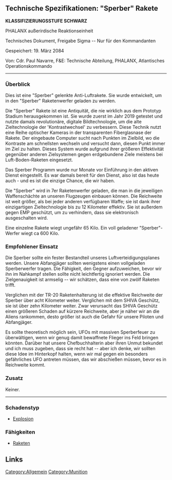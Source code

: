 ## Technische Spezifikationen: "Sperber" Rakete

**KLASSIFIZIERUNGSSTUFE SCHWARZ**

PHALANX außerirdische Reaktionseinheit

Technisches Dokument, Freigabe Sigma -- Nur für den Kommandanten

Gespeichert: 19. März 2084

Von: Cdr. Paul Navarre, F&E: Technische Abteilung, PHALANX, Atlantisches
Operationskommando

------------------------------------------------------------------------

### Überblick

Dies ist eine "Sperber" gelenkte Anti-Luftrakete. Sie wurde entwickelt,
um in den "Sperber" Raketenwerfer geladen zu werden.

Die "Sperber" Rakete ist eine Antiquität, die nie wirklich aus dem
Prototyp Stadium herausgekommen ist. Sie wurde zuerst im Jahr 2019
getestet und nutzte damals revolutionäre, digitale Bildtechnologie, um
die alte Zieltechnologie der 'Kontrastwechsel' zu verbessern. Diese
Technik nutzt eine Reihe optischer Kameras in der transparenten
Fiberglasnase der Rakete. Der eingebaute Computer sucht nach Punkten im
Zielbild, wo die Kontraste am schnellsten wechseln und versucht dann,
diesen Punkt immer im Ziel zu halten. Dieses System wurde aufgrund ihrer
größeren Effektivität gegenüber anderen Zielsystemen gegen erdgebundene
Ziele meistens bei Luft-Boden-Raketen eingesetzt.

Das Sperber Programm wurde nur Monate vor Einführung in den aktiven
Dienst eingestellt. Es war damals bereit für den Dienst, also ist das
heute auch - und es ist die einzige Chance, die wir haben.

Die "Sperber" wird in 7er Raketenwerfer geladen, die man in die
jeweiligen Waffenschächte an unseren Flugzeugen einbauen können. Die
Reichweite ist weit größer, als bei jeder anderen verfügbaren Waffe; sie
ist dank ihrer einzigartigen Zieltechnologie bis zu 12 Kilometer
effektiv. Sie ist außerdem gegen EMP geschützt, um zu verhindern, dass
sie elektronisch ausgeschalten wird.

Eine einzelne Rakete wiegt ungefähr 65 Kilo. Ein voll geladener
"Sperber"-Werfer wiegt ca 600 Kilo.

### Empfohlener Einsatz

Die Sperber sollte ein fester Bestandteil unseres
Luftverteidigungsplanes werden. Unsere Abfangjäger sollten wenigstens
einen vollgeladen Sperberwerfer tragen. Die Fähigkeit, den Gegner
aufzuweichen, bevor wir ihn im Nahkampf stellen sollte nicht
leichtfertig ignoriert werden. Die Zielgenauigkeit ist armselig -- wir
schätzen, dass eine von zwölf Raketen trifft.

Verglichen mit der TR-20 Raketenhalterung ist die effektive Reichweite
der Sperber über acht Kilometer weiter. Verglichen mit dem SHIVA
Geschütz, sie ist über zehn Kilometer weiter. Zwar verursacht das SHIVA
Geschütz einen größeren Schaden auf kürzere Reichweite, aber je näher
wir an die Aliens rankommen, desto größer ist auch die Gefahr für unsere
Piloten und Abfangjäger.

Es sollte theoretisch möglich sein, UFOs mit massiven Sperberfeuer zu
überwältigen, wenn wir genug damit bewaffnete Flieger ins Feld bringen
könnten. Darüber hat unsere Chefbuchhalterin aber ihren Unmut bekundet
und ich muss zugeben, dass sie recht hat -- aber ich denke, wir sollten
diese Idee im Hinterkopf halten, wenn wir mal gegen ein besonders
gefährliches UFO antreten müssen, das wir abschießen müssen, bevor es in
Reichweite kommt.

### Zusatz

Keiner.

------------------------------------------------------------------------

### Schadenstyp

- [Explosion](Schaden/Explosion "wikilink")

### Fähigkeiten

- [Raketen](Fähigkeiten/Raketen "wikilink")

## Links

[Category:Allgemein](Category:Allgemein "wikilink")
[Category:Munition](Category:Munition "wikilink")